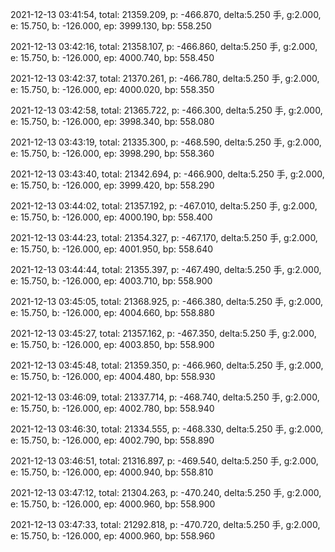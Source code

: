 2021-12-13 03:41:54, total: 21359.209, p: -466.870, delta:5.250 手, g:2.000, e: 15.750, b: -126.000, ep: 3999.130, bp: 558.250

2021-12-13 03:42:16, total: 21358.107, p: -466.860, delta:5.250 手, g:2.000, e: 15.750, b: -126.000, ep: 4000.740, bp: 558.450

2021-12-13 03:42:37, total: 21370.261, p: -466.780, delta:5.250 手, g:2.000, e: 15.750, b: -126.000, ep: 4000.020, bp: 558.350

2021-12-13 03:42:58, total: 21365.722, p: -466.300, delta:5.250 手, g:2.000, e: 15.750, b: -126.000, ep: 3998.340, bp: 558.080

2021-12-13 03:43:19, total: 21335.300, p: -468.590, delta:5.250 手, g:2.000, e: 15.750, b: -126.000, ep: 3998.290, bp: 558.360

2021-12-13 03:43:40, total: 21342.694, p: -466.900, delta:5.250 手, g:2.000, e: 15.750, b: -126.000, ep: 3999.420, bp: 558.290

2021-12-13 03:44:02, total: 21357.192, p: -467.010, delta:5.250 手, g:2.000, e: 15.750, b: -126.000, ep: 4000.190, bp: 558.400

2021-12-13 03:44:23, total: 21354.327, p: -467.170, delta:5.250 手, g:2.000, e: 15.750, b: -126.000, ep: 4001.950, bp: 558.640

2021-12-13 03:44:44, total: 21355.397, p: -467.490, delta:5.250 手, g:2.000, e: 15.750, b: -126.000, ep: 4003.710, bp: 558.900

2021-12-13 03:45:05, total: 21368.925, p: -466.380, delta:5.250 手, g:2.000, e: 15.750, b: -126.000, ep: 4004.660, bp: 558.880

2021-12-13 03:45:27, total: 21357.162, p: -467.350, delta:5.250 手, g:2.000, e: 15.750, b: -126.000, ep: 4003.850, bp: 558.900

2021-12-13 03:45:48, total: 21359.350, p: -466.960, delta:5.250 手, g:2.000, e: 15.750, b: -126.000, ep: 4004.480, bp: 558.930

2021-12-13 03:46:09, total: 21337.714, p: -468.740, delta:5.250 手, g:2.000, e: 15.750, b: -126.000, ep: 4002.780, bp: 558.940

2021-12-13 03:46:30, total: 21334.555, p: -468.330, delta:5.250 手, g:2.000, e: 15.750, b: -126.000, ep: 4002.790, bp: 558.890

2021-12-13 03:46:51, total: 21316.897, p: -469.540, delta:5.250 手, g:2.000, e: 15.750, b: -126.000, ep: 4000.940, bp: 558.810

2021-12-13 03:47:12, total: 21304.263, p: -470.240, delta:5.250 手, g:2.000, e: 15.750, b: -126.000, ep: 4000.960, bp: 558.900

2021-12-13 03:47:33, total: 21292.818, p: -470.720, delta:5.250 手, g:2.000, e: 15.750, b: -126.000, ep: 4000.960, bp: 558.960